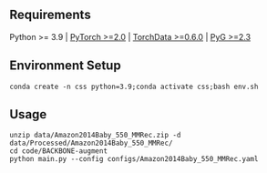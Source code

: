 
## Requirements

Python >= 3.9 | [PyTorch >=2.0](https://pytorch.org/) | [TorchData >=0.6.0](https://github.com/pytorch/data) | [PyG >=2.3](https://pytorch-geometric.readthedocs.io/en/latest/notes/installation.html#)

## Environment Setup

    conda create -n css python=3.9;conda activate css;bash env.sh

## Usage
  
    unzip data/Amazon2014Baby_550_MMRec.zip -d data/Processed/Amazon2014Baby_550_MMRec/
    cd code/BACKBONE-augment
    python main.py --config configs/Amazon2014Baby_550_MMRec.yaml

